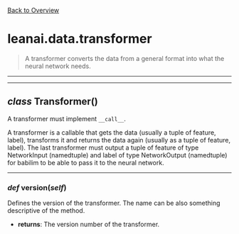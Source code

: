 [Back to Overview](../../README.md)



# leanai.data.transformer

> A transformer converts the data from a general format into what the neural network needs.


---
---
## *class* **Transformer**()

A transformer must implement `__call__`.

A transformer is a callable that gets the data (usually a tuple of feature, label), transforms it and returns the data again (usually as a tuple of feature, label).
The last transformer must output a tuple of feature of type NetworkInput (namedtuple) and label of type NetworkOutput (namedtuple) for babilim to be able to pass it to the neural network.


---
### *def* **version**(*self*)

Defines the version of the transformer. The name can be also something descriptive of the method.

* **returns**: The version number of the transformer.


